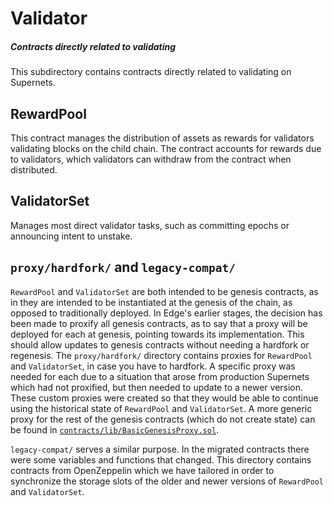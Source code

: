 # Validator

##### Contracts directly related to validating

This subdirectory contains contracts directly related to validating on Supernets.

## RewardPool

This contract manages the distribution of assets as rewards for validators validating blocks on the child chain. The contract accounts for rewards due to validators, which validators can withdraw from the contract when distributed.

## ValidatorSet

Manages most direct validator tasks, such as committing epochs or announcing intent to unstake.

## `proxy/hardfork/` and `legacy-compat/`

`RewardPool` and `ValidatorSet` are both intended to be genesis contracts, as in they are intended to be instantiated at the genesis of the chain, as opposed to traditionally deployed. In Edge's earlier stages, the decision has been made to proxify all genesis contracts, as to say that a proxy will be deployed for each at genesis, pointing towards its implementation. This should allow updates to genesis contracts without needing a hardfork or regenesis. The `proxy/hardfork/` directory contains proxies for `RewardPool` and `ValidatorSet`, in case you have to hardfork. A specific proxy was needed for each due to a situation that arose from production Supernets which had not proxified, but then needed to update to a newer version. These custom proxies were created so that they would be able to continue using the historical state of `RewardPool` and `ValidatorSet`. A more generic proxy for the rest of the genesis contracts (which do not create state) can be found in [`contracts/lib/BasicGenesisProxy.sol`](../../lib/BasicGenesisProxy.sol).

`legacy-compat/` serves a similar purpose. In the migrated contracts there were some variables and functions that changed. This directory contains contracts from OpenZeppelin which we have tailored in order to synchronize the storage slots of the older and newer versions of `RewardPool` and `ValidatorSet`.
